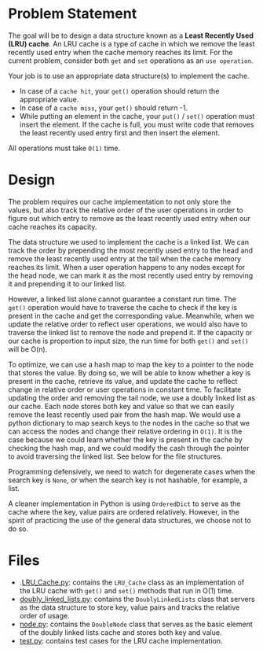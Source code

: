# Problem Statement

The goal will be to design a data structure known as a **Least Recently Used (LRU) cache**. An LRU cache is a type of cache in which we remove the least recently used entry when the cache memory reaches its limit. For the current problem, consider both `get` and `set` operations as an `use operation`.

Your job is to use an appropriate data structure(s) to implement the cache.

- In case of a `cache hit`, your `get()` operation should return the appropriate value.
- In case of a `cache miss`, your `get()` should return -1.
- While putting an element in the cache, your `put()` / `set()` operation must insert the element. If the cache is full, you must write code that removes the least recently used entry first and then insert the element.

All operations must take `O(1)` time.

# Design

The problem requires our cache implementation to not only store the values, but also track the relative order of the user operations in order to figure out which entry to remove as the least recently used entry when our cache reaches its capacity.

The data structure we used to implement the cache is a linked list. We can track the order by prepending the most recently used entry to the head and remove the least recently used entry at the tail when the cache memory reaches its limit. When a user operation happens to any nodes except for the head node, we can mark it as the most recently used entry by removing it and prepending it to our linked list.

However, a linked list alone cannot guarantee a constant run time. The `get()` operation would have to traverse the cache to check if the key is present in the cache and get the corresponding value. Meanwhile, when we update the relative order to reflect user operations, we would also have to traverse the linked list to remove the node and prepend it. If the capacity or our cache is proportion to input size, the run time for both `get()` and `set()` will be O(n).

To optimize, we can use a hash map to map the key to a pointer to the node that stores the value. By doing so, we will be able to know whether a key is present in the cache, retrieve its value, and update the cache to reflect change in relative order or user operations in constant time. To facilitate updating the order and removing the tail node, we use a doubly linked list as our cache. Each node stores both key and value so that we can easily remove the least recently used pair from the hash map. We would use a python dictionary to map search keys to the nodes in the cache so that we can access the nodes and change their relative ordering in `O(1)`. It is the case because we could learn whether the key is present in the cache by checking the hash map, and we could modify the cash through the pointer to avoid traversing the linked list. See below for the file structures.

Programming defensively, we need to watch for degenerate cases when the search key is `None`, or when the search key is not hashable, for example, a list.

A cleaner implementation in Python is using `OrderedDict` to serve as the cache where the key, value pairs are ordered relatively. However, in the spirit of practicing the use of the general data structures, we choose not to do so.

# Files

- .[LRU_Cache.py](LRU_Cache.py): contains the `LRU_Cache` class as an implementation of the LRU cache with `get()` and `set()` methods that run in O(1) time.
- [doubly_linked_lists.py](doubly_linked_lists.py): contains the `DoublyLinkedLists` class that servers as the data structure to store key, value pairs and tracks the relative order of usage.
- [node.py](node.py): contains the `DoubleNode` class that serves as the basic element of the doubly linked lists cache and stores both key and value.
- [test.py](test.py): contains test cases for the LRU cache implementation.







